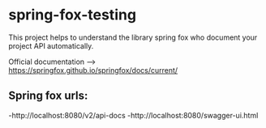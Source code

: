 # spring-fox-testing

This project helps to understand the library spring fox who document your project API automatically.

Official documentation --> https://springfox.github.io/springfox/docs/current/

## Spring fox urls:
-http://localhost:8080/v2/api-docs
-http://localhost:8080/swagger-ui.html
